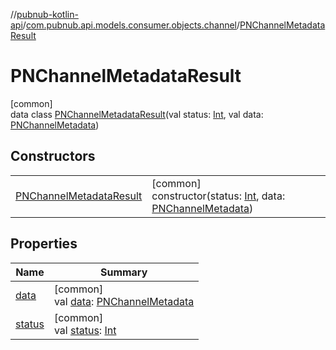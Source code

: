 //[pubnub-kotlin-api](../../../index.md)/[com.pubnub.api.models.consumer.objects.channel](../index.md)/[PNChannelMetadataResult](index.md)

# PNChannelMetadataResult

[common]\
data class [PNChannelMetadataResult](index.md)(val status: [Int](https://kotlinlang.org/api/latest/jvm/stdlib/kotlin/-int/index.html), val data: [PNChannelMetadata](../-p-n-channel-metadata/index.md))

## Constructors

| | |
|---|---|
| [PNChannelMetadataResult](-p-n-channel-metadata-result.md) | [common]<br>constructor(status: [Int](https://kotlinlang.org/api/latest/jvm/stdlib/kotlin/-int/index.html), data: [PNChannelMetadata](../-p-n-channel-metadata/index.md)) |

## Properties

| Name | Summary |
|---|---|
| [data](data.md) | [common]<br>val [data](data.md): [PNChannelMetadata](../-p-n-channel-metadata/index.md) |
| [status](status.md) | [common]<br>val [status](status.md): [Int](https://kotlinlang.org/api/latest/jvm/stdlib/kotlin/-int/index.html) |
